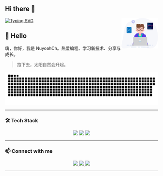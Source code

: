 ## Hi there 👋

<img src="https://github.com/NuyoahCh/NuyoahCh/blob/main/.github/assert/chaney.svg" width="120" alt="avatar" align="right" />

[![Typing SVG](https://readme-typing-svg.herokuapp.com?font=Fira+Code&pause=1000&width=435&lines=Hi,+I'm+NuyoahCh;Welcome+to+my+GitHub!;nuyoahch.online)](https://git.io/typing-svg)

## 🙋 Hello
嗨，你好，我是 NuyoahCh。热爱编程、学习新技术、分享与成长。
> 跑下去，太阳自然会升起。

![github-snake](https://raw.githubusercontent.com/NuyoahCh/NuyoahCh/output/github-contribution-grid-snake.svg)

---

### 🛠️ Tech Stack

<p align="center">
  <img src="https://img.shields.io/badge/-Go-00ADD8?style=flat-square&logo=go&logoColor=white"/>
  <img src="https://img.shields.io/badge/-Java-007396?style=flat-square&logo=java&logoColor=white"/>
  <img src="https://img.shields.io/badge/-Rust-000000?style=flat-square&logo=rust&logoColor=white"/>
</p>

---

### 📫 Connect with me

<p align="center">
  <a href="https://github.com/NuyoahCh">
    <img src="https://img.shields.io/badge/-GitHub-181717?style=flat-square&logo=github&logoColor=white"/>
  </a>
  <a href="https://nuyoahch.online">
    <img src="https://img.shields.io/badge/-Blog-21759B?style=flat-square&logo=wordpress&logoColor=white"/>
  </a>
  <a href="https://space.bilibili.com/3494367037753464?spm_id_from=333.1007.0.0">
    <img src="https://img.shields.io/badge/-Bilibili-00A1D6?style=flat-square&logo=bilibili&logoColor=white"/>
  </a>
</p>

---
<!--
**NuyoahCh/NuyoahCh** is a ✨ _special_ ✨ repository because its `README.md` (this file) appears on your GitHub profile.

Here are some ideas to get you started:

- 🔭 I'm currently working on ...
- 🌱 I'm currently learning ...
- 👯 I'm looking to collaborate on ...
- 🤔 I'm looking for help with ...
- 💬 Ask me about ...
- 📫 How to reach me: ...
- 😄 Pronouns: ...
- ⚡ Fun fact: ...
-->
